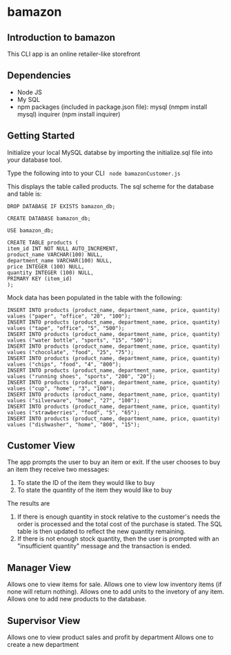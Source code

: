 # bamazon
## Introduction to bamazon
This CLI app is an online retailer-like storefront

## Dependencies
* Node JS
* My SQL
* npm packages (included in package.json file): mysql (nmpm install mysql) inquirer (npm install inquirer)

## Getting Started
Initialize your local MySQL databse by importing the initialize.sql file into your database tool.

Type the following into to your CLI
``` node bamazonCustomer.js```

This displays the table called products. The sql scheme for the database and table is:
```
DROP DATABASE IF EXISTS bamazon_db;

CREATE DATABASE bamazon_db;

USE bamazon_db;

CREATE TABLE products (
item_id INT NOT NULL AUTO_INCREMENT,
product_name VARCHAR(100) NULL,
department_name VARCHAR(100) NULL,
price INTEGER (100) NULL,
quantity INTEGER (100) NULL,
PRIMARY KEY (item_id)
);
```

Mock data has been populated in the table with the following:
```
INSERT INTO products (product_name, department_name, price, quantity) values ("paper", "office", "20", "100");
INSERT INTO products (product_name, department_name, price, quantity) values ("tape", "office", "5", "500");
INSERT INTO products (product_name, department_name, price, quantity) values ("water bottle", "sports", "15", "500");
INSERT INTO products (product_name, department_name, price, quantity) values ("chocolate", "food", "25", "75");
INSERT INTO products (product_name, department_name, price, quantity) values ("chips", "food", "4", "800");
INSERT INTO products (product_name, department_name, price, quantity) values ("running shoes", "sports", "200", "20");
INSERT INTO products (product_name, department_name, price, quantity) values ("cup", "home", "3", "100");
INSERT INTO products (product_name, department_name, price, quantity) values ("silverware", "home", "27", "100");
INSERT INTO products (product_name, department_name, price, quantity) values ("strawberries", "food", "5", "65");
INSERT INTO products (product_name, department_name, price, quantity) values ("dishwasher", "home", "800", "15");

```
## Customer View

The app  prompts the user to buy an item or exit. If the user chooses to buy an item they receive two messages:
1. To state the ID of the item they would like to buy
2. To state the quantity of the item they would like to buy

The results are
1. If there is enough quantity in stock relative to the customer's needs the order is processed and the total cost of the purchase is stated. The SQL table is then updated to reflect the new quantity remaining.
2. If there is not enough stock quantity, then the user is prompted with an "insufficient quantity" message and the transaction is ended.

## Manager View
Allows one to view items for sale.
Allows one to view low inventory items (if none will return nothing).
Allows one to add units to the invetory of any item.
Allows one to add new products to the database.

## Supervisor View
Allows one to view product sales and profit by department
Allows one to create a new department


